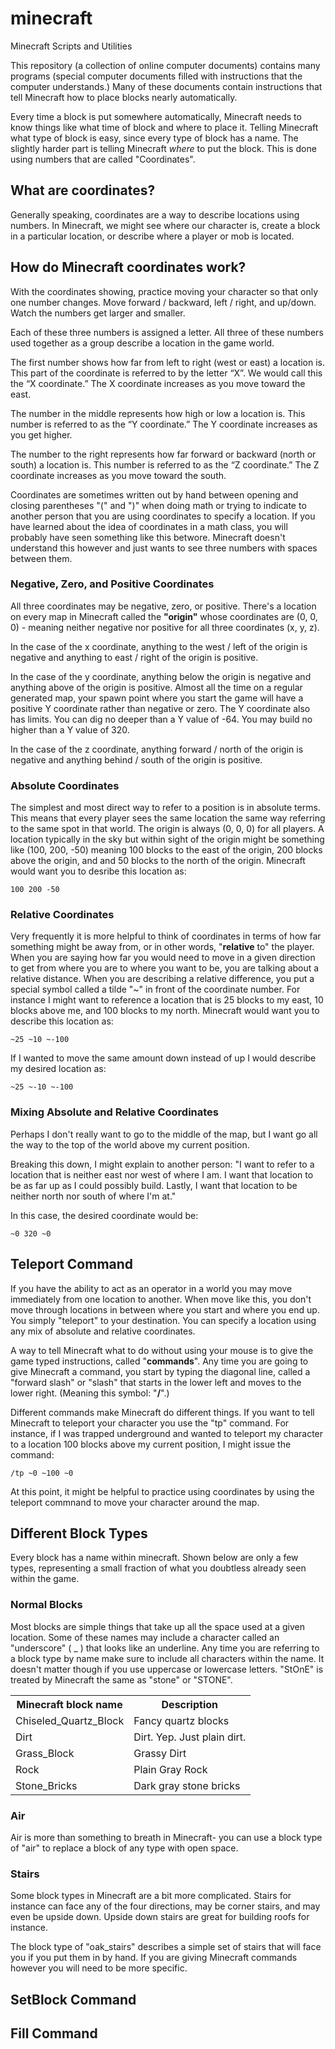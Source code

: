 # minecraft
Minecraft Scripts and Utilities

This repository (a collection of online computer documents) contains many programs (special computer documents filled with instructions that the computer understands.)   Many of these documents contain instructions that tell Minecraft how to place blocks nearly automatically.   

Every time a block is put somewhere automatically, Minecraft needs to know things like what time of block and where to place it.   Telling Minecraft what type of block is easy, since every type of block has a name.  The slightly harder part is telling Minecraft *where* to put the block.   This is done using numbers that are called "Coordinates".

<h2>What are coordinates?</h2>   
Generally speaking, coordinates are a way to describe locations using numbers.    In Minecraft, we might see where our character is, create a block in a particular location, or describe where a player or mob is located.

<h2>How do Minecraft coordinates work?</h2>

With the coordinates showing, practice moving your character so that only one number changes.  Move forward / backward, left / right, and up/down.   Watch the numbers get larger and smaller.

Each of these three numbers is assigned a letter.   All three of these numbers used together as a group describe a location in the game world.

The first number shows how far from left to right (west or east) a location is.   This part of the coordinate is referred to by the letter “X”.  We would call this the “X coordinate.”   The X coordinate increases as you move toward the east.

The number in the middle represents how high or low a location is.  This number is referred to as the “Y coordinate.”    The Y coordinate increases as you get higher.

The number to the right represents how far forward or backward (north or south) a location is.  This number is referred to as the “Z coordinate.”   The Z coordinate increases as you move toward the south.

Coordinates are sometimes written out by hand between opening and closing parentheses "(" and ")" when doing math or trying to indicate to another person that you are using coordinates to specify a location.  If you have learned about the idea of coordinates in a math class, you will probably have seen something like this betwore.  Minecraft doesn't understand this however and just wants to see three numbers with spaces between them.

<h3>Negative, Zero, and Positive Coordinates</h3>

All three coordinates may be negative, zero, or positive.   There's a location on every map in Minecraft called the <b>"origin"</b> whose coordinates are (0, 0, 0) - meaning neither negative nor positive for all three coordinates (x, y, z).  

In the case of the x coordinate, anything to the west / left of the origin is negative and anything to east / right of the origin is positive.

In the case of the y coordinate, anything below the origin is negative and anything above of the origin is positive.  Almost all the time on a regular generated map, your spawn point where you start the game will have a positive Y coordinate rather than negative or zero.   The Y coordinate also has limits.  You can dig no deeper than a Y value of -64.   You may build no higher than a Y value of 320.

In the case of the z coordinate, anything forward / north of the origin is negative and anything behind / south of the origin is positive.

<h3>Absolute Coordinates</h3>

The simplest and most direct way to refer to a position is in absolute terms.   This means that every player sees the same location the same way referring to the same spot in that world.   The origin is always (0, 0, 0) for all players.  A location typically in the sky but within sight of the origin might be something like (100, 200, -50) meaning 100 blocks to the east of the origin, 200 blocks above the origin, and and 50 blocks to the north of the origin.   Minecraft would want you to desribe this location as:
```
100 200 -50
```

<h3>Relative Coordinates</h3>

Very frequently it is more helpful to think of coordinates in terms of how far something might be away from, or in other words, "<b>relative</b> to" the player.   When you are saying how far you would need to move in a given direction to get from where you are to where you want to be, you are talking about a relative distance.  When you are describing a relative difference, you put a special symbol called a tilde "~" in front of the coordinate number. For instance I might want to reference a location that is 25 blocks to my east, 10 blocks above me, and 100 blocks to my north.  Minecraft would want you to describe this location as:
```
~25 ~10 ~-100
```

If I wanted to move the same amount down instead of up I would describe my desired location as:
```
~25 ~-10 ~-100
```


<h3>Mixing Absolute and Relative Coordinates</h3>

Perhaps I don't really want to go to the middle of the map, but I want go all the way to the top of the world above my current position.

Breaking this down, I might explain to another person:  "I want to refer to a location that is neither east nor west of where I am.  I want that location to be as far up as I could possibly build.   Lastly, I want that location to be neither north nor south of where I'm at."

In this case, the desired coordinate would be:
```
~0 320 ~0
```

<h2>Teleport Command</h2>

If you have the ability to act as an operator in a world you may move immediately from one location to another.  When move like this, you don't move through locations in between where you start and where you end up.  You simply "teleport" to your destination.   You can specify a location using any mix of absolute and relative coordinates.

A way to tell Minecraft what to do without using your mouse is to give the game typed instructions, called "<b>commands</b>".   Any time you are going to give Minecraft a command, you start by typing the diagonal line, called a "forward slash" or "slash" that starts in the lower left and moves to the lower right. (Meaning this symbol:  "<b>/</b>".) 

Different commands make Minecraft do different things.   If you want to tell Minecraft to teleport your character you use the "tp" command.  For instance, if I was trapped underground and wanted to teleport my character to a location 100 blocks above my current position, I might issue the command:
```
/tp ~0 ~100 ~0
```

At this point, it might be helpful to practice using coordinates by using the teleport commnand to move your character around the map.  

<h2>Different Block Types</h2>

Every block has a name within minecraft.  Shown below are only a few types, representing a small fraction of what you doubtless already seen within the game.

<h3>Normal Blocks</h3>

Most blocks are simple things that take up all the space used at a given location.   Some of these names may include a character called an "underscore" ( _ ) that looks like an underline.   Any time you are referring to a block type by name make sure to include all characters within the name.  It doesn't matter though if you use uppercase or lowercase letters.  "StOnE" is treated by Minecraft the same as "stone" or "STONE".    

<table>
  <tr><th>Minecraft block name</th><th>Description</th></tr>
  <tr><td>Chiseled_Quartz_Block</td><td>Fancy quartz blocks</td></tr>
  <tr><td>Dirt</td><td>Dirt.  Yep.  Just plain dirt.</td></tr>
  <tr><td>Grass_Block</td><td>Grassy Dirt</td></tr>
  <tr><td>Rock</td><td>Plain Gray Rock</td></tr>
  <tr><td>Stone_Bricks</td><td>Dark gray stone bricks</td></tr>
</table>

<h3>Air</h3>

Air is more than something to breath in Minecraft- you can use a block type of "air" to replace a block of any type with open space.

<h3>Stairs</h3>

Some block types in Minecraft are a bit more complicated.   Stairs for instance can face any of the four directions, may be corner stairs, and may even be upside down.  Upside down stairs are great for building roofs for instance.

The block type of "oak_stairs" describes a simple set of stairs that will face you if you put them in by hand.   If you are giving Minecraft commands however you will need to be more specific.



<h2>SetBlock Command</h2>


<h2>Fill Command</h2>



